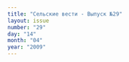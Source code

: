 ```yaml
---
title: "Сельские вести - Выпуск №29"
layout: issue
number: "29"
day: "14"
month: "04"
year: "2009"
---
```

